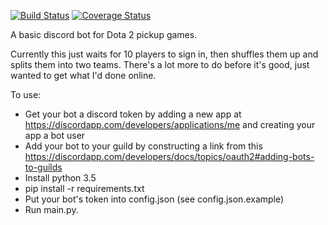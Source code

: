 [![Build Status](https://travis-ci.org/veryhappythings/discord-gather.svg?branch=master)](https://travis-ci.org/veryhappythings/discord-gather) [![Coverage Status](https://coveralls.io/repos/github/veryhappythings/discord-gather/badge.svg?branch=master)](https://coveralls.io/github/veryhappythings/discord-gather?branch=master)


A basic discord bot for Dota 2 pickup games.

Currently this just waits for 10 players to sign in, then shuffles them up
and splits them into two teams. There's a lot more to do before it's good,
just wanted to get what I'd done online.

To use:

* Get your bot a discord token by adding a new app at https://discordapp.com/developers/applications/me and creating your app a bot user
* Add your bot to your guild by constructing a link from this https://discordapp.com/developers/docs/topics/oauth2#adding-bots-to-guilds
* Install python 3.5
* pip install -r requirements.txt
* Put your bot's token into config.json (see config.json.example)
* Run main.py.
